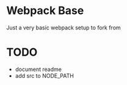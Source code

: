 # Webpack Base

Just a very basic webpack setup to fork from

# TODO

- document readme
- add src to NODE_PATH
